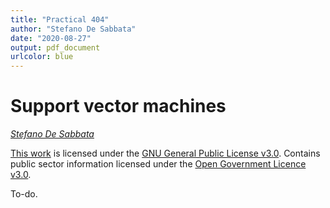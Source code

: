 ```yaml
---
title: "Practical 404"
author: "Stefano De Sabbata"
date: "2020-08-27"
output: pdf_document
urlcolor: blue
---
```




# Support vector machines

*[Stefano De Sabbata](https://stefanodesabbata.com)*

[This work](https://github.com/sdesabbata/granolarr) is licensed under the [GNU General Public License v3.0](https://www.gnu.org/licenses/gpl-3.0.html). Contains public sector information licensed under the [Open Government Licence v3.0](http://www.nationalarchives.gov.uk/doc/open-government-licence).

To-do.

